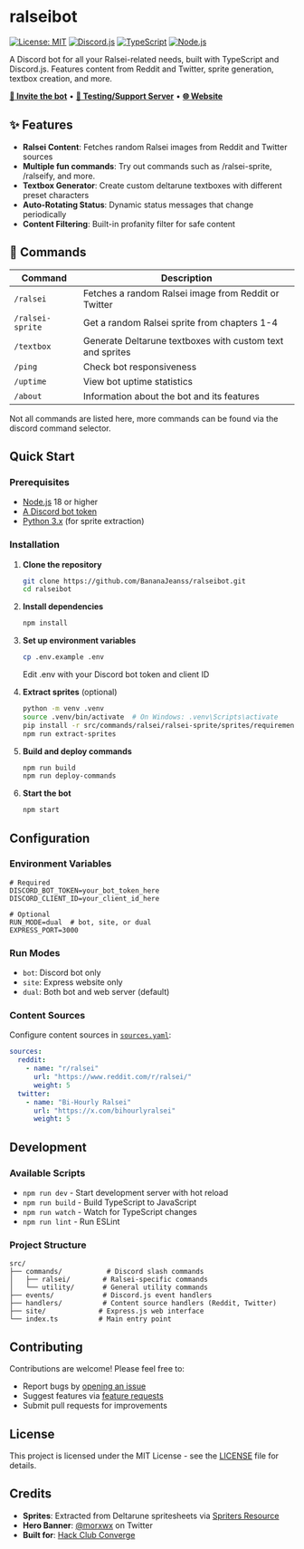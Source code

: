 # ralseibot

[![License: MIT](https://img.shields.io/badge/License-MIT-yellow.svg)](LICENSE)
[![Discord.js](https://img.shields.io/badge/discord.js-v14-blue.svg)](https://discord.js.org/)
[![TypeScript](https://img.shields.io/badge/TypeScript-5.8-blue.svg)](https://www.typescriptlang.org/)
[![Node.js](https://img.shields.io/badge/Node.js-18%2B-green.svg)](https://nodejs.org/)

A Discord bot for all your Ralsei-related needs, built with TypeScript and Discord.js. Features content from Reddit and Twitter, sprite generation, textbox creation, and more.

[**🔗 Invite the bot**](https://discord.com/oauth2/authorize?client_id=1388252423197561013) • [**💬 Testing/Support Server**](https://discord.gg/mNaHqRPtKq) • [**🌐 Website**](https://ralseibot.bnajns.hackclub.app)

## ✨ Features

- **Ralsei Content**: Fetches random Ralsei images from Reddit and Twitter sources
- **Multiple fun commands**: Try out commands such as /ralsei-sprite, /ralseify, and more.
- **Textbox Generator**: Create custom deltarune textboxes with different preset characters
- **Auto-Rotating Status**: Dynamic status messages that change periodically
- **Content Filtering**: Built-in profanity filter for safe content

## 🤖 Commands

| Command | Description |
|---------|-------------|
| `/ralsei` | Fetches a random Ralsei image from Reddit or Twitter |
| `/ralsei-sprite` | Get a random Ralsei sprite from chapters 1-4 |
| `/textbox` | Generate Deltarune textboxes with custom text and sprites |
| `/ping` | Check bot responsiveness |
| `/uptime` | View bot uptime statistics |
| `/about` | Information about the bot and its features |

Not all commands are listed here, more commands can be found via the discord command selector.

## Quick Start

### Prerequisites

- [Node.js](https://nodejs.org/) 18 or higher
- [A Discord bot token](https://discord.com/developers/applications)
- [Python 3.x](https://python.org/) (for sprite extraction)

### Installation

1. **Clone the repository**
   ```bash
   git clone https://github.com/BananaJeanss/ralseibot.git
   cd ralseibot
   ```

2. **Install dependencies**
   ```bash
   npm install
   ```

3. **Set up environment variables**
   ```bash
   cp .env.example .env
   ```
   Edit .env with your Discord bot token and client ID

4. **Extract sprites** (optional)
   ```bash
   python -m venv .venv
   source .venv/bin/activate  # On Windows: .venv\Scripts\activate
   pip install -r src/commands/ralsei/ralsei-sprite/sprites/requirements.txt
   npm run extract-sprites
   ```

5. **Build and deploy commands**
   ```bash
   npm run build
   npm run deploy-commands
   ```

6. **Start the bot**
   ```bash
   npm start
   ```

## Configuration

### Environment Variables

```env
# Required
DISCORD_BOT_TOKEN=your_bot_token_here
DISCORD_CLIENT_ID=your_client_id_here

# Optional
RUN_MODE=dual  # bot, site, or dual
EXPRESS_PORT=3000
```

### Run Modes

- `bot`: Discord bot only
- `site`: Express website only  
- `dual`: Both bot and web server (default)

### Content Sources

Configure content sources in [`sources.yaml`](sources.yaml):

```yaml
sources:
  reddit:
    - name: "r/ralsei"
      url: "https://www.reddit.com/r/ralsei/"
      weight: 5
  twitter:
    - name: "Bi-Hourly Ralsei"
      url: "https://x.com/bihourlyralsei"
      weight: 5
```

## Development

### Available Scripts

- `npm run dev` - Start development server with hot reload
- `npm run build` - Build TypeScript to JavaScript
- `npm run watch` - Watch for TypeScript changes
- `npm run lint` - Run ESLint

### Project Structure

```
src/
├── commands/           # Discord slash commands
│   ├── ralsei/        # Ralsei-specific commands
│   └── utility/       # General utility commands
├── events/            # Discord.js event handlers
├── handlers/          # Content source handlers (Reddit, Twitter)
├── site/             # Express.js web interface
└── index.ts          # Main entry point
```

## Contributing

Contributions are welcome! Please feel free to:

- Report bugs by [opening an issue](https://github.com/BananaJeanss/ralseibot/issues)
- Suggest features via [feature requests](https://github.com/BananaJeanss/ralseibot/issues)
- Submit pull requests for improvements

## License

This project is licensed under the MIT License - see the [LICENSE](LICENSE) file for details.

## Credits

- **Sprites**: Extracted from Deltarune spritesheets via [Spriters Resource](https://www.spriters-resource.com/)
- **Hero Banner**: [@morxwx](https://x.com/morxwx) on Twitter
- **Built for**: [Hack Club Converge](https://converge.hackclub.com/)